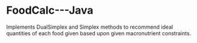 # FoodCalc---Java
Implements DualSimplex and Simplex methods to recommend ideal quantities of each food given based upon given macronutrient constraints.
